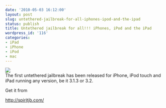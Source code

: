 ```yaml
---
date: '2010-05-03 16:12:00'
layout: post
slug: untethered-jailbreak-for-all-iphones-ipod-and-the-ipad
status: publish
title: Untethered jailbreak for all!!! iPhones, iPod and the iPad
wordpress_id: '116'
categories:
- iPad
- iPhone
- iPod
- mac
---
```


[![](http://2.bp.blogspot.com/_BQ0a8k-GX20/S96h3lKzvPI/AAAAAAAADVE/0poT9ykWSRU/s400/Screen+shot+2010-05-03+at+%5BMay+3%5D+3.22.45+PM.png)](http://2.bp.blogspot.com/_BQ0a8k-GX20/S96h3lKzvPI/AAAAAAAADVE/0poT9ykWSRU/s1600/Screen+shot+2010-05-03+at+%5BMay+3%5D+3.22.45+PM.png)  
The first untethered jailbreak has been released for iPhone, iPod touch and iPad running any version, be it 3.1.3 or 3.2.

Get it from

http://spiritjb.com/  


  

